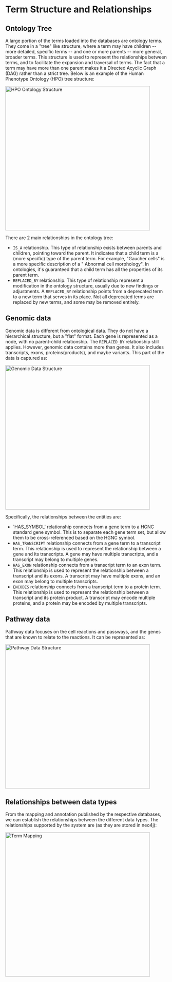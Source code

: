 # Term Structure and Relationships

## Ontology Tree

A large portion of the terms loaded into the databases are ontology terms. They come in a "tree" like structure, where a term may have children -- more detailed, specific terms -- and one or more parents -- more general, broader terms. This structure is used to represent the relationships between terms, and to facilitate the expansion and traversal of terms. The fact that a term may have more than one parent makes it a Directed Acyclic Graph (DAG) rather than a strict tree. Below is an example of the Human Phenotype Ontology (HPO) tree structure:

<img src="gn-hpo-ontology-structure.svg" alt="HPO Ontology Structure" width="450"/>

There are 2 main relationships in the ontology tree:

- `IS_A` relationship. This type of relationship exists between parents and children, pointing toward the parent. It indicates that a child term is a (more specific) type of the parent term. For example, "Gaucher cells" is a more specific description of a "
  Abnormal cell morphology". In ontologies, it's guaranteed that a child term has all the properties of its parent term.
- `REPLACED_BY` relationship. This type of relationship represent a modification in the ontology structure, usually due to new findings or adjustments. A `REPLACED_BY` relationship points from a deprecated term to a new term that serves in its place. Not all deprecated terms are replaced by new terms, and some may be removed entirely.

## Genomic data

Genomic data is different from ontological data. They do not have a hierarchical structure, but a "flat" format. Each gene is represented as a node, with no parent-child relationship. The `REPLACED_BY` relationship still applies. However, genomic data contains more than genes. It also includes transcripts, exons, proteins(products), and maybe variants. This part of the data is captured as:

<img src="gn-genomic-data-structure.svg" alt="Genomic Data Structure" width="450"/>

Specifically, the relationships between the entities are:

- `HAS_SYMBOL' relationship connects from a gene term to a HGNC standard gene symbol. This is to separate each gene term set, but allow them to be cross-referenced based on the HGNC symbol.
- `HAS_TRANSCRIPT` relationship connects from a gene term to a transcript term. This relationship is used to represent the relationship between a gene and its transcripts. A gene may have multiple transcripts, and a transcript may belong to multiple genes.
- `HAS_EXON` relationship connects from a transcript term to an exon term. This relationship is used to represent the relationship between a transcript and its exons. A transcript may have multiple exons, and an exon may belong to multiple transcripts.
- `ENCODES` relationship connects from a transcript term to a protein term. This relationship is used to represent the relationship between a transcript and its protein product. A transcript may encode multiple proteins, and a protein may be encoded by multiple transcripts.

## Pathway data

Pathway data focuses on the cell reactions and passways, and the genes that are known to relate to the reactions. It can be represented as:

<img src="gn-pathway-data-structure.svg" alt="Pathway Data Structure" width="450"/>

## Relationships between data types

From the mapping and annotation published by the respective databases, we can establish the relationships between the different data types. The relationships supported by the system are (as they are stored in neo4j):

<img src="gn-term-mapping.svg" alt="Term Mapping" width="450"/>

